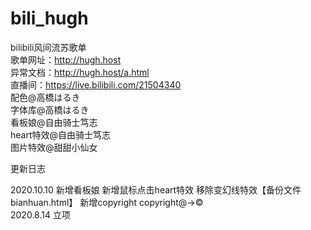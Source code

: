 # bili_hugh
bilibili风间流苏歌单<br>
歌单网址：http://hugh.host<br>
异常文档：http://hugh.host/a.html<br>
直播间：https://live.bilibili.com/21504340<br>
配色@高橋はるき<br>
字体库@高橋はるき<br>
看板娘@自由骑士笃志<br>
heart特效@自由骑士笃志<br>
图片特效@甜甜小仙女<br>

更新日志

2020.10.10 新增看板娘 新增鼠标点击heart特效 移除变幻线特效【备份文件bianhuan.html】 新增copyright copyright@→©<br>
2020.8.14 立项
